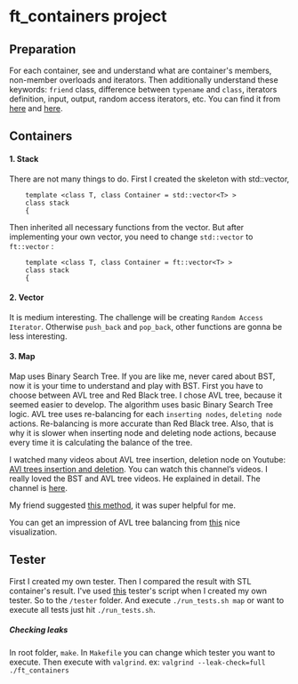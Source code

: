 # ft_containers project

## Preparation
For each container, see and understand what are container's members, non-member overloads and iterators. Then additionally understand these keywords: ```friend``` class, difference between ```typename``` and ```class```, iterators definition, input, output, random access iterators, etc. 
You can find it from [here](https://legacy.cplusplus.com/) and [here](https://en.cppreference.com/w/).

## Containers
#### 1. Stack
There are not many things to do.
First I created the skeleton with std::vector, 
```
    template <class T, class Container = std::vector<T> >
    class stack
    {
```
Then inherited all necessary functions from the vector. 
But after implementing your own vector, you need to change ```std::vector``` to ```ft::vector``` :
```
    template <class T, class Container = ft::vector<T> >
    class stack
    {
```

#### 2. Vector
It is medium interesting. The challenge will be creating ```Random Access Iterator```. Otherwise ```push_back``` and ```pop_back```, other functions are gonna be less interesting. 

#### 3. Map
Map uses Binary Search Tree. If you are like me, never cared about BST, now it is your time to understand and play with BST. 
First you have to choose between AVL tree and Red Black tree. I chose AVL tree, because it seemed easier to develop. The algorithm uses basic Binary Search Tree logic. 
AVL tree uses re-balancing for each ```inserting nodes```, ```deleting node``` actions. Re-balancing is more accurate than Red Black tree. Also, that is why it is slower when inserting node and deleting node actions, because every time it is calculating the balance of the tree. 

I watched many videos about AVL tree insertion, deletion node on Youtube:
[AVl trees insertion and deletion](https://youtu.be/otiDcwZbCo4). You can watch this channel’s videos. I really loved the BST and AVL tree videos. He explained in detail. The channel is [here](https://www.youtube.com/@SimpleSnippets). 

My friend suggested [this method](https://www.geeksforgeeks.org/traversing-a-map-or-unordered_map-in-cpp-stl/), it was super helpful for me. 

You can get an impression of AVL tree balancing from [this](https://www.cs.usfca.edu/~galles/visualization/AVLtree.html) nice visualization.

## Tester
First I created my own tester. Then I compared the result with STL container's result. 
I've used [this](https://github.com/valentinllpz/containers_unit_tests) tester's script when I created my own tester. 
So to the ```/tester``` folder. And execute ```./run_tests.sh map``` or want to execute all tests just hit ```./run_tests.sh```.
##### Checking leaks
In root folder, ```make```. In ```Makefile``` you can change which tester you want to execute. Then execute with ```valgrind```. ex: ```valgrind --leak-check=full ./ft_containers ```
